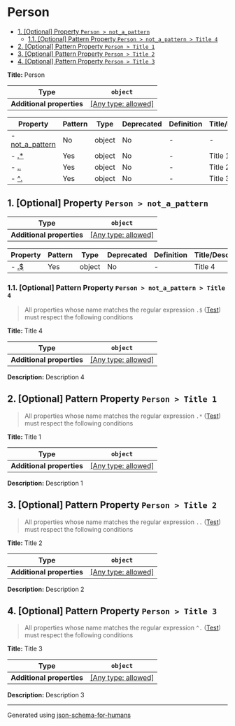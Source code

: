 # Person

- [1. [Optional] Property `Person > not_a_pattern`](#not_a_pattern)
  - [1.1. [Optional] Pattern Property `Person > not_a_pattern > Title 4`](#not_a_pattern_pattern1)
- [2. [Optional] Pattern Property `Person > Title 1`](#pattern1)
- [3. [Optional] Pattern Property `Person > Title 2`](#pattern2)
- [4. [Optional] Pattern Property `Person > Title 3`](#pattern3)

**Title:** Person

| Type                      | `object`                                                                  |
| ------------------------- | ------------------------------------------------------------------------- |
| **Additional properties** | [[Any type: allowed]](# "Additional Properties of any type are allowed.") |

| Property                           | Pattern | Type   | Deprecated | Definition | Title/Description |
| ---------------------------------- | ------- | ------ | ---------- | ---------- | ----------------- |
| - [not_a_pattern](#not_a_pattern ) | No      | object | No         | -          | -                 |
| - [.*](#pattern1 )                 | Yes     | object | No         | -          | Title 1           |
| - [..](#pattern2 )                 | Yes     | object | No         | -          | Title 2           |
| - [^.](#pattern3 )                 | Yes     | object | No         | -          | Title 3           |

## <a name="not_a_pattern"></a>1. [Optional] Property `Person > not_a_pattern`

| Type                      | `object`                                                                  |
| ------------------------- | ------------------------------------------------------------------------- |
| **Additional properties** | [[Any type: allowed]](# "Additional Properties of any type are allowed.") |

| Property                         | Pattern | Type   | Deprecated | Definition | Title/Description |
| -------------------------------- | ------- | ------ | ---------- | ---------- | ----------------- |
| - [.$](#not_a_pattern_pattern1 ) | Yes     | object | No         | -          | Title 4           |

### <a name="not_a_pattern_pattern1"></a>1.1. [Optional] Pattern Property `Person > not_a_pattern > Title 4`
> All properties whose name matches the regular expression
```.$``` ([Test](https://regex101.com/?regex=.%24))
must respect the following conditions

**Title:** Title 4

| Type                      | `object`                                                                  |
| ------------------------- | ------------------------------------------------------------------------- |
| **Additional properties** | [[Any type: allowed]](# "Additional Properties of any type are allowed.") |

**Description:** Description 4

## <a name="pattern1"></a>2. [Optional] Pattern Property `Person > Title 1`
> All properties whose name matches the regular expression
```.*``` ([Test](https://regex101.com/?regex=.%2A))
must respect the following conditions

**Title:** Title 1

| Type                      | `object`                                                                  |
| ------------------------- | ------------------------------------------------------------------------- |
| **Additional properties** | [[Any type: allowed]](# "Additional Properties of any type are allowed.") |

**Description:** Description 1

## <a name="pattern2"></a>3. [Optional] Pattern Property `Person > Title 2`
> All properties whose name matches the regular expression
```..``` ([Test](https://regex101.com/?regex=..))
must respect the following conditions

**Title:** Title 2

| Type                      | `object`                                                                  |
| ------------------------- | ------------------------------------------------------------------------- |
| **Additional properties** | [[Any type: allowed]](# "Additional Properties of any type are allowed.") |

**Description:** Description 2

## <a name="pattern3"></a>4. [Optional] Pattern Property `Person > Title 3`
> All properties whose name matches the regular expression
```^.``` ([Test](https://regex101.com/?regex=%5E.))
must respect the following conditions

**Title:** Title 3

| Type                      | `object`                                                                  |
| ------------------------- | ------------------------------------------------------------------------- |
| **Additional properties** | [[Any type: allowed]](# "Additional Properties of any type are allowed.") |

**Description:** Description 3

----------------------------------------------------------------------------------------------------------------------------
Generated using [json-schema-for-humans](https://github.com/coveooss/json-schema-for-humans)
